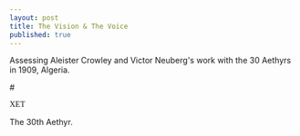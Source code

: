 ```yaml
---
layout: post
title: The Vision & The Voice
published: true
---
```


Assessing Aleister Crowley and Victor Neuberg's work with the 30 Aethyrs in 1909, Algeria.

#<p style="font-family: Enochian Writing">XET</p>

The 30th Aethyr.
